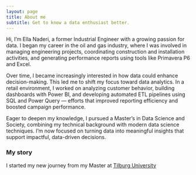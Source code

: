 ```yaml
---
layout: page
title: About me
subtitle: Get to know a data enthusiast better.
---
```


Hi, I’m Ella Naderi, a former Industrial Engineer with a growing passion for data. I began my career in the oil and gas industry, where I was involved in managing engineering projects, coordinating construction and installation activities, and generating performance reports using tools like Primavera P6 and Excel.

Over time, I became increasingly interested in how data could enhance decision-making. This led me to shift my focus toward data analytics. In a retail environment, I worked on analyzing customer behavior, building dashboards with Power BI, and developing automated ETL pipelines using SQL and Power Query — efforts that improved reporting efficiency and boosted campaign performance.

Eager to deepen my knowledge, I pursued a Master’s in Data Science and Society, combining my technical background with modern data science techniques. I’m now focused on turning data into meaningful insights that support impactful, data-driven decisions.
### My story

I started my new journey from my Master at [Tilburg University](https://www.tilburguniversity.edu/education/masters-programs/fields/data-science)
